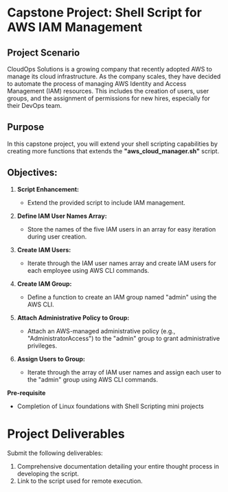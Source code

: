 # Capstone Project: Shell Script for AWS IAM Management

## Project Scenario

CloudOps Solutions is a growing company that recently adopted AWS to manage its cloud infrastructure. As the company scales, they have decided to automate the process of managing AWS Identity and Access Management (IAM) resources. This includes the creation of users, user groups, and the assignment of permissions for new hires, especially for their DevOps team.

## Purpose

In this capstone project, you will extend your shell scripting capabilities by creating more functions that extends the **"aws_cloud_manager.sh"** script.

## Objectives:

1. **Script Enhancement:**
   - Extend the provided script to include IAM management.

2. **Define IAM User Names Array:**
   - Store the names of the five IAM users in an array for easy iteration during user creation.

3. **Create IAM Users:**
   - Iterate through the IAM user names array and create IAM users for each employee using AWS CLI commands.

4. **Create IAM Group:**
   - Define a function to create an IAM group named "admin" using the AWS CLI.

5. **Attach Administrative Policy to Group:**
   - Attach an AWS-managed administrative policy (e.g., "AdministratorAccess") to the "admin" group to grant administrative privileges.

6. **Assign Users to Group:**
   - Iterate through the array of IAM user names and assign each user to the "admin" group using AWS CLI commands.

**Pre-requisite**
- Completion of Linux foundations with Shell Scripting mini projects

# Project Deliverables

Submit the following deliverables:
1. Comprehensive documentation detailing your entire thought process in developing the script.
2. Link to the script used for remote execution.